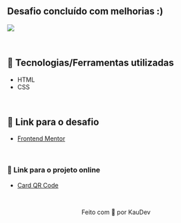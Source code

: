 ## Desafio concluído com melhorias :)
<img src="https://user-images.githubusercontent.com/100402549/156210944-0623dbee-109c-4f4a-ad3a-3339f61d514a.png" align="center" />

&nbsp;

## 💜 Tecnologias/Ferramentas utilizadas

* HTML
* CSS

&nbsp;

## 💜 Link para o desafio
* [Frontend Mentor](https://www.frontendmentor.io/challenges/qr-code-component-iux_sIO_H)

&nbsp;

### 💜 Link para o projeto online
* [Card QR Code](https://kauanidev.github.io/frontendmentor-qrcode/)

&nbsp;

<p align="center">Feito com 💜 por KauDev</p>
